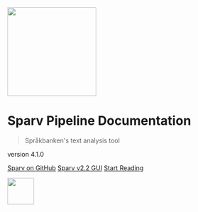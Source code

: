 <img class="top-logo" src="_media/sparv.png" height="200">

# Sparv Pipeline Documentation

> Språkbanken's text analysis tool

<p class="version"> version 4.1.0 </p>

<p class="links">
    <a class="button" target="_blank" href="https://github.com/spraakbanken/sparv-pipeline">Sparv on GitHub</a>
    <a class="button" target="_blank" href="https://spraakbanken.gu.se/sparv/gui">Sparv v2.2 GUI</a>
    <a class="button" href="#/sparv-pipeline">Start Reading</a>
</p>

<div class="bottom-logo">
    <a target="_blank" href="https://spraakbanken.gu.se/"><img src="_media/sbx1r.svg" height="60"></a>
</div>
